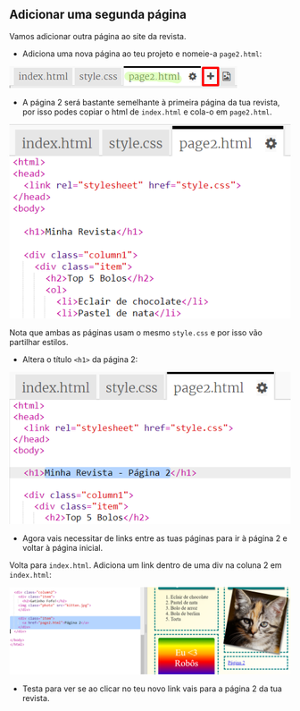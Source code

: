## Adicionar uma segunda página

Vamos adicionar outra página ao site da revista.

+ Adiciona uma nova página ao teu projeto e nomeie-a `page2.html`:

![captura de ecrã](images/magazine-page2.png)

+ A página 2 será bastante semelhante à primeira página da tua revista, por isso podes copiar o html de `index.html` e cola-o em `page2.html`.

![captura de ecrã](images/magazine-page2-html.png)

Nota que ambas as páginas usam o mesmo `style.css` e por isso vão partilhar estilos.

+ Altera o título `<h1>` da página 2:

![captura de ecrã](images/magazine-page2-h1.png)

+ Agora vais necessitar de links entre as tuas páginas para ir à página 2 e voltar à página inicial.

Volta para `index.html`. Adiciona um link dentro de uma div na coluna 2 em `index.html`:

![captura de ecrã](images/magazine-page2-link.png)

+ Testa para ver se ao clicar no teu novo link vais para a página 2 da tua revista.